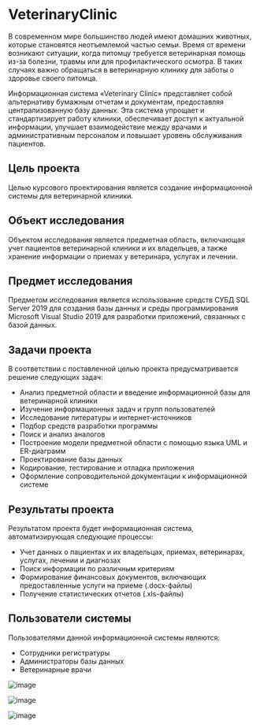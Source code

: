 # VeterinaryClinic

В современном мире большинство людей имеют домашних животных, которые становятся неотъемлемой частью семьи. Время от времени возникают ситуации, когда питомцу требуется ветеринарная помощь из-за болезни, травмы или для профилактического осмотра. В таких случаях важно обращаться в ветеринарную клинику для заботы о здоровье своего питомца.

Информационная система «Veterinary Clinic» представляет собой альтернативу бумажным отчетам и документам, предоставляя централизованную базу данных. Эта система упрощает и стандартизирует работу клиники, обеспечивает доступ к актуальной информации, улучшает взаимодействие между врачами и административным персоналом и повышает уровень обслуживания пациентов.

## Цель проекта

Целью курсового проектирования является создание информационной системы для ветеринарной клиники.

## Объект исследования

Объектом исследования является предметная область, включающая учет пациентов ветеринарной клиники и их владельцев, а также хранение информации о приемах у ветеринара, услугах и лечении.

## Предмет исследования

Предметом исследования является использование средств СУБД SQL Server 2019 для создания базы данных и среды программирования Microsoft Visual Studio 2019 для разработки приложений, связанных с базой данных.

## Задачи проекта

В соответствии с поставленной целью проекта предусматривается решение следующих задач:

- Анализ предметной области и введение информационной базы для ветеринарной клиники
- Изучение информационных задач и групп пользователей
- Исследование литературы и интернет-источников
- Подбор средств разработки программы
- Поиск и анализ аналогов
- Построение модели предметной области с помощью языка UML и ER-диаграмм
- Проектирование базы данных
- Кодирование, тестирование и отладка приложения
- Оформление сопроводительной документации к информационной системе

## Результаты проекта

Результатом проекта будет информационная система, автоматизирующая следующие процессы:

- Учет данных о пациентах и их владельцах, приемах, ветеринарах, услугах, лечении и диагнозах
- Поиск информации по различным критериям
- Формирование финансовых документов, включающих предоставленные услуги на приеме (.docx-файлы)
- Получение статистических отчетов (.xls-файлы)

## Пользователи системы

Пользователями данной информационной системы являются:

- Сотрудники регистратуры
- Администраторы базы данных
- Ветеринарные врачи

![image](https://github.com/user-attachments/assets/e001bb7b-765c-4865-ba63-f4f34c989636)

![image](https://github.com/user-attachments/assets/61f9c755-5c84-4188-9f8a-e7bc129ebfb1)

![image](https://github.com/user-attachments/assets/a0204e10-c77c-42b5-b82a-2033e9fb74e1)



